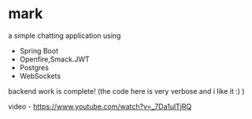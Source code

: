 # mark
a simple chatting application using 
- Spring Boot
- Openfire,Smack.JWT
- Postgres
- WebSockets

backend work is complete!
(the code here is very verbose and i like it :) )

video - https://www.youtube.com/watch?v=_7Da1ulTjRQ

